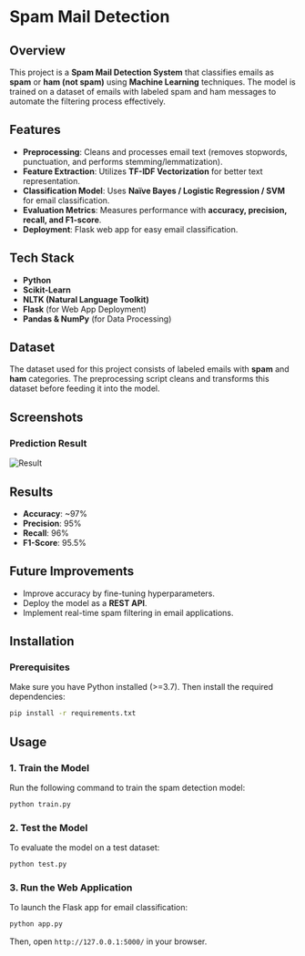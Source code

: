 # Spam Mail Detection

## Overview
This project is a **Spam Mail Detection System** that classifies emails as **spam** or **ham (not spam)** using **Machine Learning** techniques. The model is trained on a dataset of emails with labeled spam and ham messages to automate the filtering process effectively.

## Features
- **Preprocessing**: Cleans and processes email text (removes stopwords, punctuation, and performs stemming/lemmatization).
- **Feature Extraction**: Utilizes **TF-IDF Vectorization** for better text representation.
- **Classification Model**: Uses **Naïve Bayes / Logistic Regression / SVM** for email classification.
- **Evaluation Metrics**: Measures performance with **accuracy, precision, recall, and F1-score**.
- **Deployment**: Flask web app for easy email classification.

## Tech Stack
- **Python**
- **Scikit-Learn**
- **NLTK (Natural Language Toolkit)**
- **Flask** (for Web App Deployment)
- **Pandas & NumPy** (for Data Processing)

## Dataset
The dataset used for this project consists of labeled emails with **spam** and **ham** categories. The preprocessing script cleans and transforms this dataset before feeding it into the model.

## Screenshots

### Prediction Result
![Result](https://github.com/Shubhsinghal31/Spam-Mail-Detection/blob/main/accuracy%20&%20result.png?raw=true)

## Results
- **Accuracy**: ~97%
- **Precision**: 95%
- **Recall**: 96%
- **F1-Score**: 95.5%

## Future Improvements
- Improve accuracy by fine-tuning hyperparameters.
- Deploy the model as a **REST API**.
- Implement real-time spam filtering in email applications.

## Installation
### Prerequisites
Make sure you have Python installed (>=3.7). Then install the required dependencies:

```sh
pip install -r requirements.txt
```

## Usage
### 1. Train the Model
Run the following command to train the spam detection model:
```sh
python train.py
```

### 2. Test the Model
To evaluate the model on a test dataset:
```sh
python test.py
```

### 3. Run the Web Application
To launch the Flask app for email classification:
```sh
python app.py
```
Then, open `http://127.0.0.1:5000/` in your browser.


